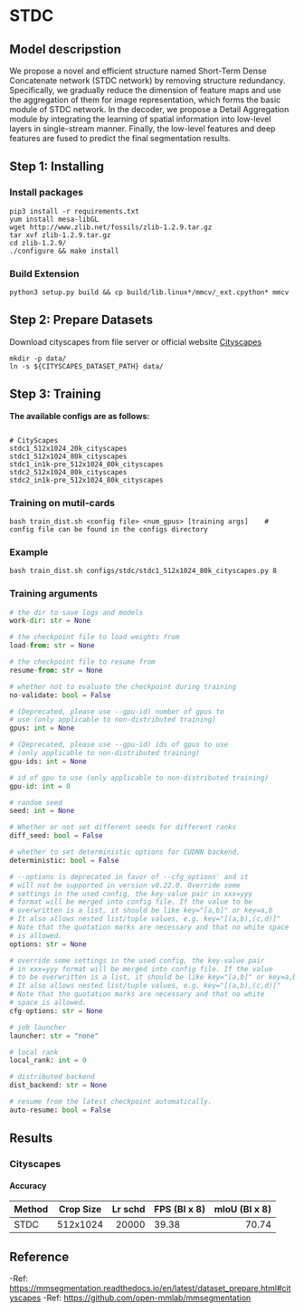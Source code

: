 # STDC

## Model descripstion

We propose a novel and efficient structure named Short-Term Dense Concatenate network (STDC network) by removing structure redundancy. Specifically, we gradually reduce the dimension
of feature maps and use the aggregation of them for image representation, which forms the basic module of STDC
network. In the decoder, we propose a Detail Aggregation module by integrating the learning of spatial information into low-level layers in single-stream manner. Finally,
the low-level features and deep features are fused to predict the final segmentation results. 

## Step 1: Installing

### Install packages

```shell
pip3 install -r requirements.txt
yum install mesa-libGL
wget http://www.zlib.net/fossils/zlib-1.2.9.tar.gz
tar xvf zlib-1.2.9.tar.gz
cd zlib-1.2.9/
./configure && make install
```

### Build Extension

```shell
python3 setup.py build && cp build/lib.linux*/mmcv/_ext.cpython* mmcv
```

## Step 2: Prepare Datasets

Download cityscapes from file server or official website [Cityscapes](https://www.cityscapes-dataset.com)

```shell
mkdir -p data/
ln -s ${CITYSCAPES_DATASET_PATH} data/
```

## Step 3: Training

**The available configs are as follows:**

```shell

# CityScapes
stdc1_512x1024_20k_cityscapes
stdc1_512x1024_80k_cityscapes
stdc1_in1k-pre_512x1024_80k_cityscapes
stdc2_512x1024_80k_cityscapes
stdc2_in1k-pre_512x1024_80k_cityscapes
```

### Training on mutil-cards
```shell
bash train_dist.sh <config file> <num_gpus> [training args]    # config file can be found in the configs directory 
```

### Example

```shell
bash train_dist.sh configs/stdc/stdc1_512x1024_80k_cityscapes.py 8
```

### Training arguments

```python
# the dir to save logs and models
work-dir: str = None

# the checkpoint file to load weights from
load-from: str = None

# the checkpoint file to resume from
resume-from: str = None

# whether not to evaluate the checkpoint during training
no-validate: bool = False

# (Deprecated, please use --gpu-id) number of gpus to 
# use (only applicable to non-distributed training)
gpus: int = None

# (Deprecated, please use --gpu-id) ids of gpus to use 
# (only applicable to non-distributed training)
gpu-ids: int = None

# id of gpu to use (only applicable to non-distributed training)
gpu-id: int = 0

# random seed
seed: int = None

# Whether or not set different seeds for different ranks
diff_seed: bool = False

# whether to set deterministic options for CUDNN backend.
deterministic: bool = False

# --options is deprecated in favor of --cfg_options' and it 
# will not be supported in version v0.22.0. Override some 
# settings in the used config, the key-value pair in xxx=yyy 
# format will be merged into config file. If the value to be 
# overwritten is a list, it should be like key="[a,b]" or key=a,b 
# It also allows nested list/tuple values, e.g. key="[(a,b),(c,d)]" 
# Note that the quotation marks are necessary and that no white space 
# is allowed.
options: str = None

# override some settings in the used config, the key-value pair 
# in xxx=yyy format will be merged into config file. If the value 
# to be overwritten is a list, it should be like key="[a,b]" or key=a,b 
# It also allows nested list/tuple values, e.g. key="[(a,b),(c,d)]" 
# Note that the quotation marks are necessary and that no white 
# space is allowed.
cfg-options: str = None

# job launcher
launcher: str = "none"

# local rank
local_rank: int = 0

# distributed backend
dist_backend: str = None

# resume from the latest checkpoint automatically.
auto-resume: bool = False
```

## Results

### Cityscapes

#### Accuracy

| Method | Crop Size | Lr schd | FPS (BI x 8) | mIoU (BI x 8) |
| ------ | --------- | ------: | --------  |--------------:|
|  STDC  | 512x1024  |   20000 | 39.38     | 70.74 |

## Reference
-Ref: https://mmsegmentation.readthedocs.io/en/latest/dataset_prepare.html#cityscapes
-Ref: https://github.com/open-mmlab/mmsegmentation
